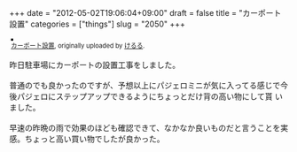 +++
date = "2012-05-02T19:06:04+09:00"
draft = false
title = "カーポート設置"
categories = ["things"]
slug = "2050"
+++

<div style="text-align: left; padding: 3px;">
<a href="https://www.flickr.com/photos/keruru/7134371795/" title="photo sharing"><img src="https://farm9.staticflickr.com/8154/7134371795_1e6fc39568.jpg" style="border: solid 2px #000000;" alt="" /></a>
<br />
<span style="font-size: 0.8em; margin-top: 0px;"><a href="https://www.flickr.com/photos/keruru/7134371795/">カーポート設置</a>, originally uploaded by <a href="https://www.flickr.com/photos/keruru/">けるる</a>.</span>
</div>
<p>
昨日駐車場にカーポートの設置工事をしました。<br />
<br />
普通のでも良かったのですが、予想以上にパジェロミニが気に入ってる感じで今後パジェロにステップアップできるようにちょっとだけ背の高い物にして貰 いました。<br />
<br />
早速の昨晩の雨で効果のほども確認できて、なかなか良いものだと言うことを実感。ちょっと高い買い物でしたが良かった。
</p>
